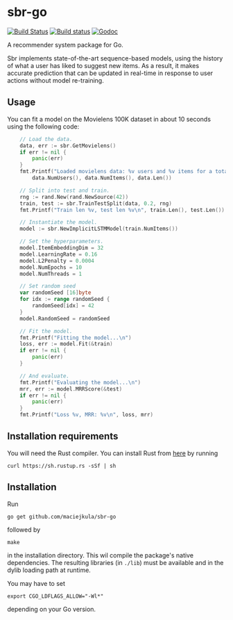 # sbr-go
[![Build Status](https://travis-ci.org/maciejkula/sbr-go.svg?branch=master)](https://travis-ci.org/maciejkula/sbr-go)
[![Build status](https://ci.appveyor.com/api/projects/status/ex5xq0qcee8vhijp?svg=true)](https://ci.appveyor.com/project/maciejkula/sbr-go)
[![Godoc](https://img.shields.io/badge/godoc-reference-5272B4.svg?style=flat-square)](https://godoc.org/github.com/maciejkula/sbr-go)

A recommender system package for Go.

Sbr implements state-of-the-art sequence-based models, using the history of what a user has liked to suggest new items. As a result, it makes accurate prediction that can be updated in real-time in response to user actions without model re-training.

## Usage
You can fit a model on the Movielens 100K dataset in about 10 seconds using the following code:
```go
	// Load the data.
	data, err := sbr.GetMovielens()
	if err != nil {
		panic(err)
	}
	fmt.Printf("Loaded movielens data: %v users and %v items for a total of %v interactions\n",
		data.NumUsers(), data.NumItems(), data.Len())

	// Split into test and train.
	rng := rand.New(rand.NewSource(42))
	train, test := sbr.TrainTestSplit(data, 0.2, rng)
	fmt.Printf("Train len %v, test len %v\n", train.Len(), test.Len())

	// Instantiate the model.
	model := sbr.NewImplicitLSTMModel(train.NumItems())

	// Set the hyperparameters.
	model.ItemEmbeddingDim = 32
	model.LearningRate = 0.16
	model.L2Penalty = 0.0004
	model.NumEpochs = 10
	model.NumThreads = 1

	// Set random seed
	var randomSeed [16]byte
	for idx := range randomSeed {
		randomSeed[idx] = 42
	}
	model.RandomSeed = randomSeed

	// Fit the model.
	fmt.Printf("Fitting the model...\n")
	loss, err := model.Fit(&train)
	if err != nil {
		panic(err)
	}

	// And evaluate.
	fmt.Printf("Evaluating the model...\n")
	mrr, err := model.MRRScore(&test)
	if err != nil {
		panic(err)
	}
	fmt.Printf("Loss %v, MRR: %v\n", loss, mrr)
```

## Installation requirements

You will need the Rust compiler. You can install Rust from [here](https://www.rust-lang.org/en-US/install.html) by running
```
curl https://sh.rustup.rs -sSf | sh
```

## Installation
Run
```
go get github.com/maciejkula/sbr-go
```
followed by
```
make
```
in the installation directory. This wil compile the package's native dependencies.
The resulting libraries (in `./lib`) must be available and in the dylib loading
path at runtime.

You may have to set
```
export CGO_LDFLAGS_ALLOW="-Wl*"
```
depending on your Go version.
